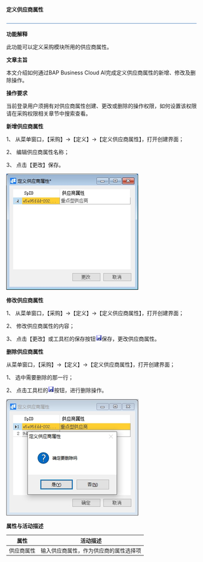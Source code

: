 **定义供应商属性**

![img](新建文件夹/横线.png)

**功能解释**

此功能可以定义采购模块所用的供应商属性。

**文章主旨**

本文介绍如何通过BAP Business Cloud AI完成定义供应商属性的新增、修改及删除操作。

**操作要求**

当前登录用户须拥有对供应商属性创建、更改或删除的操作权限，如何设置该权限请在采购权限相关章节中搜索查看。

**新增供应商属性**

1、 从菜单窗口，【采购】->【定义】->【定义供应商属性】，打开创建界面；

2、 编辑供应商属性名称；

3、 点击【更改】保存。

![img](图片\定义供应商属性1.jpg) 

**修改供应商属性**

1、 从菜单窗口，【采购】->【定义】->【定义供应商属性】，打开创建界面；

2、 修改供应商属性的内容；

3、 点击【更改】或工具栏的保存按钮![img](新建文件夹/定义采购组织3.png)保存，更改供应商属性。

**删除供应商属性**

从菜单窗口，【采购】->【定义】->【定义供应商属性】，打开创建界面；

1、 选中需要删除的那一行；

2、 点击工具栏的![img](新建文件夹/定义采购组织3.png)按钮，进行删除操作。

![img](图片\定义供应商属性2.jpg) 

**属性与活动描述**

| **属性**   | **活动描述**                           |
| ---------- | -------------------------------------- |
| 供应商属性 | 输入供应商属性，作为供应商的属性选择项 |

 

 

 

 
